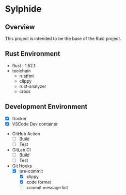 # Sylphide
## Overview
This project is intended to be the base of the Rust project.
## Rust Environment
- Rust : 1.52.1
- toolchain
  - rustfmt
  - clippy
  - rust-analyzer
  - cross

## Development Environment
- [x] Docker
- [x] VSCode Dev container
- GitHub Action
  - [ ] Build
  - [ ] Test
- GitLab CI
  - [ ] Build
  - [ ] Test
- Git Hooks
  - [x] pre-commit
    - [x] clippy
    - [x] code format
    - [ ] commit message lint
